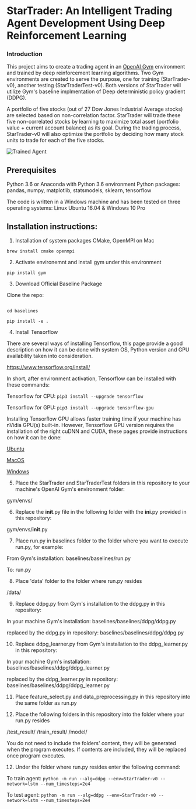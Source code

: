 [//]: # (Image References)

[image1]: https://user-images.githubusercontent.com/10624937/42135623-e770e354-7d12-11e8-998d-29fc74429ca2.gif "Trained Agent"

# StarTrader: An Intelligent Trading Agent Development Using Deep Reinforcement Learning

### Introduction

This project aims to create a trading agent in an [OpenAI Gym](https://gym.openai.com/) environment and trained by deep reinforcement learning algorithms.
Two Gym environments are created to serve the purpose, one for training (StarTrader-v0), another testing
(StarTraderTest-v0). Both versions of StarTrader will utilize Gym's baseline implmentation of Deep deterministic policy gradient (DDPG). 

A portfolio of five stocks (out of 27 Dow Jones Industrial Average stocks) are selected based on non-correlation factor. StarTrader will trade these five non-correlated stocks by learning to maximize total asset (portfolio value + current account balance) as its goal. During the trading process, StarTrader-v0 will also optimize the portfolio by deciding how many stock units to trade for each of the five stocks.

![Trained Agent][image1]

## Prerequisites

Python 3.6 or Anaconda with Python 3.6 environment
Python packages: pandas, numpy, matplotlib, statsmodels, sklearn, tensorflow

The code is written in a Windows machine and has been tested on three operating systems: 
Linux Ubuntu 16.04 & Windows 10 Pro


## Installation instructions:

1. Installation of system packages CMake, OpenMPI on Mac

```brew install cmake openmpi```

2. Activate environemnt and install gym under this environment

```pip install gym```

3. Download Official Baseline Package

Clone the repo:

```git clone https://github.com/openai/baselines.git

cd baselines

pip install -e .
```

4. Install Tensorflow

There are several ways of installing Tensorflow, this page provide a good description on how it can be done with system OS, Python version and GPU availability taken into consideration.

https://www.tensorflow.org/install/

In short, after environment activation, Tensorflow can be installed with these commands: 

Tensorflow for CPU:
```pip3 install --upgrade tensorflow```

Tensorflow for GPU: 
```pip3 install --upgrade tensorflow-gpu```

Installing Tensorflow GPU allows faster training time if your machine has nVidia GPU(s) built-in. 
However, Tensorflow GPU version requires the installation of the right cuDNN and CUDA, these pages provide instructions on how it can be done: 

[Ubuntu](https://www.tensorflow.org/install/install_linux)

[MacOS](https://www.tensorflow.org/install/install_mac (Tensorflow 1.2 no longer provides GPU support for MacOS) )

[Windows](https://www.tensorflow.org/install/install_windows)
	
5. Place the StarTrader and StarTraderTest folders in this repository to your machine's OpenAI Gym's environment folder: 

gym/envs/
	
6. Replace the __init__.py file in the following folder with the __ini__.py provided in this repository: 

gym/envs/__init__.py
  
7. Place run.py in baselines folder to the folder where you want to execute run.py, for example:

From Gym's installation: 
baselines/baselines/run.py

To: 
run.py
	
8. Place 'data' folder to the folder where run.py resides
  
/data/
   
9. Replace ddpg.py from Gym's installation to the ddpg.py in this repository:

In your machine Gym's installation: 
baselines/baselines/ddpg/ddpg.py

replaced by the ddpg.py in repository: 
baselines/baselines/ddpg/ddpg.py

10. Replace ddpg_learner.py from Gym's installation to the ddpg_learner.py in this repository:

In your machine Gym's installation: 
baselines/baselines/ddpg/ddpg_learner.py

replaced by the ddpg_learner.py in repository: 
baselines/baselines/ddpg/ddpg_learner.py
   
11. Place feature_select.py and data_preprocessing.py in this repository into the same folder as run.py

12. Place the following folders in this repository into the folder where your run.py resides

/test_result/
/train_result/
/model/
    
You do not need to include the folders' content, they will be generated when the program executes. If contents are included, they will be replaced once program executes.

12. Under the folder where run.py resides enter the following command:

To train agent:
```python -m run --alg=ddpg --env=StarTrader-v0 --network=lstm --num_timesteps=2e4```

To test agent:
```python -m run --alg=ddpg --env=StarTrader-v0 --network=lstm --num_timesteps=2e4```


